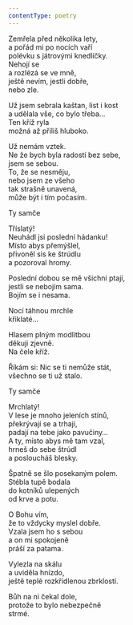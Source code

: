 ```yaml
---
contentType: poetry
---
```


<section>

Zemřela před několika lety,  
a pořád mi po nocích vaří  
polévku s játrovými knedlíčky.  
Nehojí se  
a rozlézá se ve mně,  
ještě nevím, jestli dobře,  
nebo zle.

</section>

<section>

Už jsem sebrala kaštan, list i kost  
a udělala vše, co bylo třeba…  
Ten kříž ryla  
možná až příliš hluboko.

</section>

<section>

Už nemám vztek.  
Ne že bych byla radostí bez sebe,  
jsem se sebou.  
To, že se nesměju,  
nebo jsem ze všeho  
tak strašně unavená,  
může být i tím počasím.

</section>

<section>

Ty samče

</section>

<section>

Tříslatý!  
Neuhádl jsi poslední hádanku!  
Místo abys přemýšlel,  
přivoněl sis ke štrúdlu  
a pozoroval hromy.

</section>

<section>

Poslední dobou se mě všichni ptají,  
jestli se nebojím sama.  
Bojím se i nesama.

</section>

<section>

Nocí táhnou mrchle  
křiklaté…

</section>

<section>

Hlasem plným modlitbou  
děkuji zjevně.  
Na čele kříž.

</section>

<section>

Říkám si: Nic se ti nemůže stát,  
všechno se ti už stalo.

</section>

<section>

Ty samče

</section>

<section>

Mrchlatý!  
V lese je mnoho jeleních stínů,  
překrývají se a trhají,  
padají na tebe jako pavučiny…  
A ty, místo abys mě tam vzal,  
hrneš do sebe štrúdl  
a posloucháš blesky.

</section>

<section>

Špatně se šlo posekaným polem.  
Stébla tupě bodala  
do kotníků ulepených  
od krve a potu.

</section>

<section>

O Bohu vím,  
že to vždycky myslel dobře.  
Vzala jsem ho s sebou  
a on mi spokojeně  
práší za patama.

</section>

<section>

Vylezla na skálu  
a uviděla hnízdo,  
ještě teplé rozkřídlenou zbrklostí.

</section>

<section>

Bůh na ni čekal dole,  
protože to bylo nebezpečně  
strmé.

</section>
